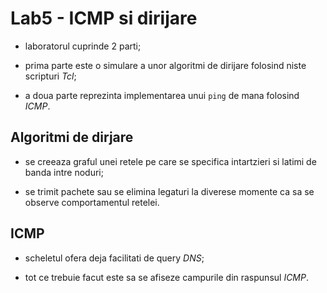 # Lab5 - ICMP si dirijare

- laboratorul cuprinde 2 parti;

- prima parte este o simulare a unor algoritmi de dirijare folosind niste scripturi *Tcl*;

- a doua parte reprezinta implementarea unui `ping` de mana folosind *ICMP*.

## Algoritmi de dirjare

- se creeaza graful unei retele pe care se specifica intartzieri si latimi de banda intre noduri;

- se trimit pachete sau se elimina legaturi la diverese momente ca sa se observe comportamentul retelei.

## ICMP

- scheletul ofera deja facilitati de query *DNS*;

- tot ce trebuie facut este sa se afiseze campurile din raspunsul *ICMP*. 
